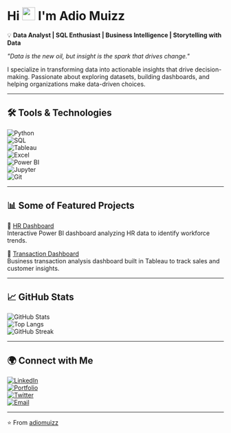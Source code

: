 # Hi  <img src="https://raw.githubusercontent.com/MartinHeinz/MartinHeinz/master/wave.gif" width="30px"> I'm Adio Muizz  

💡 **Data Analyst | SQL Enthusiast | Business Intelligence | Storytelling with Data**  

*"Data is the new oil, but insight is the spark that drives change."*  

I specialize in transforming data into actionable insights that drive decision-making. Passionate about exploring datasets, building dashboards, and helping organizations make data-driven choices.  

---

## 🛠️ Tools & Technologies  

![Python](https://img.shields.io/badge/Python-3776AB?style=for-the-badge&logo=python&logoColor=white)  
![SQL](https://img.shields.io/badge/SQL-003B57?style=for-the-badge&logo=postgresql&logoColor=white)  
![Tableau](https://img.shields.io/badge/Tableau-E97627?style=for-the-badge&logo=tableau&logoColor=white)  
![Excel](https://img.shields.io/badge/Excel-217346?style=for-the-badge&logo=microsoft-excel&logoColor=white)  
![Power BI](https://img.shields.io/badge/Power%20BI-F2C811?style=for-the-badge&logo=powerbi&logoColor=black)  
![Jupyter](https://img.shields.io/badge/Jupyter-F37626?style=for-the-badge&logo=jupyter&logoColor=white)  
![Git](https://img.shields.io/badge/Git-F05032?style=for-the-badge&logo=git&logoColor=white)  

---

## 📊 Some of Featured Projects  

🔗 [HR Dashboard](https://github.com/adiomuizz/HR-Dashboard)  
Interactive Power BI dashboard analyzing HR data to identify workforce trends.  

🔗 [Transaction Dashboard](https://github.com/adiomuizz/Transcation-Dashboard)  
Business transaction analysis dashboard built in Tableau to track sales and customer insights.  

---

## 📈 GitHub Stats  

![GitHub Stats](https://github-readme-stats.vercel.app/api?username=adiomuizz&show_icons=true&theme=tokyonight)  
![Top Langs](https://github-readme-stats.vercel.app/api/top-langs/?username=adiomuizz&layout=compact&theme=tokyonight)  
![GitHub Streak](https://streak-stats.demolab.com?user=adiomuizz&theme=tokyonight&hide_border=true)  

---

## 🌍 Connect with Me  

[![LinkedIn](https://img.shields.io/badge/LinkedIn-0077B5?style=for-the-badge&logo=linkedin&logoColor=white)](https://www.linkedin.com/in/adio-muizz-adeniyi)  
[![Portfolio](https://img.shields.io/badge/Portfolio-000000?style=for-the-badge&logo=vercel&logoColor=white)](https://muizzportfolio.vercel.app/)  
[![Twitter](https://img.shields.io/badge/Twitter-1DA1F2?style=for-the-badge&logo=twitter&logoColor=white)](https://x.com/TherealADten)  
[![Email](https://img.shields.io/badge/Email-D14836?style=for-the-badge&logo=gmail&logoColor=white)](mailto:Muizzadio@gmail.com)  

---


⭐️ From [adiomuizz](https://github.com/adiomuizz)
